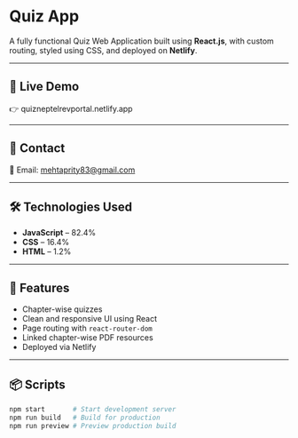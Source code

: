 # Quiz App

A fully functional Quiz Web Application built using **React.js**, with custom routing, styled using CSS, and deployed on **Netlify**.

---

## 🚀 Live Demo

👉
quizneptelrevportal.netlify.app

---

## 📧 Contact

📩 Email: mehtaprity83@gmail.com

---

## 🛠️ Technologies Used

- **JavaScript** – 82.4%
- **CSS** – 16.4%
- **HTML** – 1.2%

---

## 🧪 Features

- Chapter-wise quizzes
- Clean and responsive UI using React
- Page routing with `react-router-dom`
- Linked chapter-wise PDF resources
- Deployed via Netlify

---

## 📦 Scripts

```bash
npm start       # Start development server
npm run build   # Build for production
npm run preview # Preview production build
